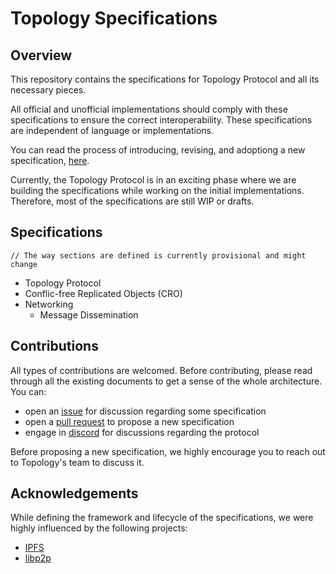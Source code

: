 # Topology Specifications

## Overview

This repository contains the specifications for Topology Protocol and all its necessary pieces.

All official and unofficial implementations should comply with these specifications to ensure the correct interoperability.
These specifications are independent of language or implementations.

You can read the process of introducing, revising, and adoptiong a new specification, [here](framework.md).

Currently, the Topology Protocol is in an exciting phase where we are building the specifications while working on the initial implementations.
Therefore, most of the specifications are still WIP or drafts.

## Specifications

`// The way sections are defined is currently provisional and might change`
- Topology Protocol
- Conflic-free Replicated Objects (CRO)
- Networking
    - Message Dissemination

## Contributions

All types of contributions are welcomed. Before contributing, please read through all the existing documents to get a sense of the whole architecture. You can:
- open an [issue](https://github.com/topology-foundation/specs/issues) for discussion regarding some specification
- open a [pull request](https://github.com/topology-foundation/specs/pulls) to propose a new specification
- engage in [discord](https://discord.gg/k9Rcc7NuYc) for discussions regarding the protocol

Before proposing a new specification, we highly encourage you to reach out to Topology's team to discuss it.

## Acknowledgements

While defining the framework and lifecycle of the specifications, we were highly influenced by the following projects:
- [IPFS](https://github.com/ipfs/specs)
- [libp2p](https://github.com/libp2p/specs/tree/master)
